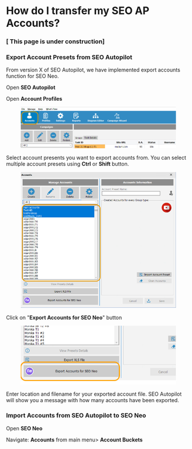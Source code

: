 # How do I transfer my SEO AP Accounts?

### \[ This page is under construction]

### Export Account Presets from SEO Autopilot

From version X of SEO Autopilot, we have implemented export accounts function for SEO Neo.

Open **SEO Autopilot**

Open **Account Profiles**

<figure><img src="../../.gitbook/assets/sap - accounts.jpg" alt=""><figcaption></figcaption></figure>

Select account presents you want to export accounts from. You can select multiple account presets using **Ctrl** or **Shift** button.

<figure><img src="../../.gitbook/assets/sap - select accounts (1).jpg" alt=""><figcaption></figcaption></figure>

Click on "**Export Accounts for SEO Neo**" button

<figure><img src="../../.gitbook/assets/export accounts button.jpg" alt=""><figcaption></figcaption></figure>

Enter location and filename for your exported account file. SEO Autopilot will show you a message with how many accounts have been exported.

### Import Accounts from SEO Autopilot to SEO Neo

Open **SEO Neo**

Navigate: **Accounts** from main menu> **Account Buckets**



